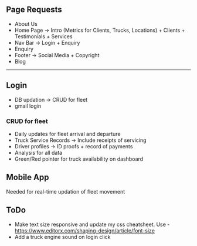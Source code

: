 ## Page Requests
- About Us
- Home Page -> Intro (Metrics for Clients, Trucks, Locations) + Clients + Testimonials + Services
- Nav Bar -> Login + Enquiry
- Enquiry
- Footer -> Social Media + Copyright
- Blog

-----
## Login
- DB updation -> CRUD for fleet
- gmail login

### CRUD for fleet
- Daily updates for fleet arrival and departure
- Truck Service Records -> Include receipts of servicing
- Driver profiles -> ID proofs + record of payments
- Analysis for all data
- Green/Red pointer for truck availability on dashboard

## Mobile App
Needed for real-time updation of fleet movement

## ToDo
- Make text size responsive and update my css cheatsheet. Use - https://www.editorx.com/shaping-design/article/font-size
- Add a truck engine sound on login click
